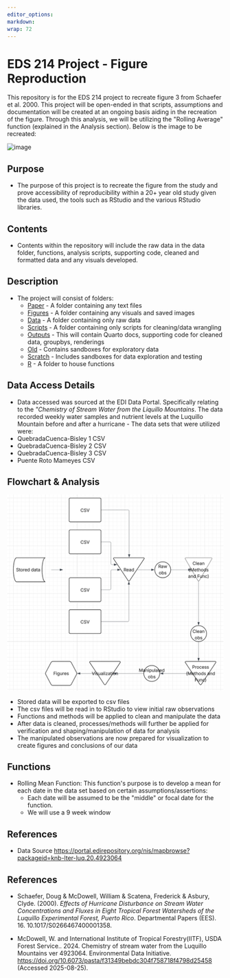 ```yaml
---
editor_options: 
markdown: 
wrap: 72
---
```


# EDS 214 Project - Figure Reproduction

This repository is for the EDS 214 project to recreate figure 3 from Schaefer et al. 2000. This project will be open-ended in that scripts, assumptions and documentation will be created at an ongoing basis aiding in the recreation of the figure. Through this analysis, we will be utilizing the "Rolling Average" function (explained in the Analysis section). Below is the image to be recreated:
 
<img src="https://github.com/user-attachments/assets/ea634bda-fc23-4263-8b63-ce28e4c3ce61" alt="image" width="350" height="500"/>


## Purpose

-   The purpose of this project is to recreate the figure from the study and prove accessibility of reproducibility within a 20+ year old study given the data used, the tools such as RStudio and the various RStudio libraries.

## Contents

-   Contents within the repository will include the raw data in the data folder, functions, analysis scripts, supporting code, cleaned and formatted data and any visuals developed.

## Description

- The project will consist of folders: 
  - [Paper](https://github.com/Awoo56709/eds_214_project/tree/main/paper) - A folder containing any text files
  - [Figures](https://github.com/Awoo56709/eds_214_project/tree/main/Figures) - A folder containing any visuals and saved images 
  - [Data](https://github.com/Awoo56709/eds_214_project/tree/main/Data) - A folder containing only raw data 
  - [Scripts](https://github.com/Awoo56709/eds_214_project/tree/main/Scripts) - A folder containing only scripts for cleaning/data wrangling
  - [Outputs](https://github.com/Awoo56709/eds_214_project/tree/main/Outputs) - This will contain Quarto docs, supporting code for cleaned data, groupbys, renderings
  - [Old](https://github.com/Awoo56709/eds_214_project/tree/main/Old) - Contains sandboxes for exploratory data
  - [Scratch](https://github.com/Awoo56709/eds_214_project/tree/main/Scratch) - Includes sandboxes for data exploration and testing
  - [R](https://github.com/Awoo56709/eds_214_project/tree/main/R) - A folder to house functions

## Data Access Details

-   Data accessed was sourced at the EDI Data Portal. Specifically relating to the *"Chemistry of Stream Water from the Liquillo Mountains*. The data recorded weekly water samples and nutrient levels at the Luquillo Mountain before and after a hurricane - The data sets that were utilized were:
  - QuebradaCuenca-Bisley 1 CSV
  - QuebradaCuenca-Bisley 2 CSV
  - QuebradaCuenca-Bisley 3 CSV
  - Puente Roto Mameyes CSV
  
## Flowchart & Analysis

![](flowchart.jpeg)
- Stored data will be exported to csv files
- The csv files will be read in to RStudio to view initial raw observations
- Functions and methods will be applied to clean and manipulate the data
- After data is cleaned, processes/methods will further be applied for verification and shaping/manipulation of data for analysis
- The manipulated observations are now prepared for visualization to create figures and conclusions of our data

## Functions

- Rolling Mean Function: This function's purpose is to develop a mean for each date in the data set based on certain assumptions/assertions:
  - Each date will be assumed to be the "middle" or focal date for the function.
  - We will use a 9 week window

## References

-   Data Source <https://portal.edirepository.org/nis/mapbrowse?packageid=knb-lter-luq.20.4923064>

## References

- Schaefer, Doug & McDowell, William & Scatena, Frederick & Asbury, Clyde. (2000). *Effects of Hurricane Disturbance on Stream Water Concentrations and Fluxes in Eight Tropical Forest Watersheds of the Luquillo Experimental Forest, Puerto Rico*. Departmental Papers (EES). 16. 10.1017/S0266467400001358.

- McDowell, W. and International Institute of Tropical Forestry(IITF), USDA Forest Service.. 2024. Chemistry of stream water from the Luquillo Mountains ver 4923064. Environmental Data Initiative. <https://doi.org/10.6073/pasta/f31349bebdc304f758718f4798d25458> (Accessed 2025-08-25).
